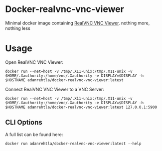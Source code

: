 # Docker-realvnc-vnc-viewer

Minimal docker image containing [RealVNC VNC Viewer](https://www.realvnc.com/en/connect/download/viewer/linux/). nothing more, nothing less

# Usage

Open RealVNC VNC Viewer:

`docker run --net=host -v /tmp/.X11-unix:/tmp/.X11-unix -v $HOME/.Xauthority:/home/vnc/.Xauthority -e DISPLAY=$DISPLAY -h $HOSTNAME adanrehtla/docker-realvnc-vnc-viewer:latest`

Connect RealVNC VNC Viewer to a VNC Server:

`docker run --net=host -v /tmp/.X11-unix:/tmp/.X11-unix -v $HOME/.Xauthority:/home/vnc/.Xauthority -e DISPLAY=$DISPLAY -h $HOSTNAME adanrehtla/docker-realvnc-vnc-viewer:latest 127.0.0.1:5900`

## CLI Options

A full list can be found here:

`docker run adanrehtla/docker-realvnc-vnc-viewer:latest --help`